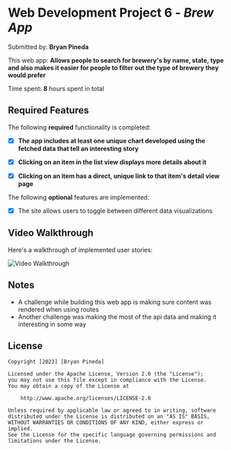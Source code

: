 # Web Development Project 6 - *Brew App*

Submitted by: **Bryan Pineda**

This web app: **Allows people to search for brewery's by name, state, type and also makes it easier for people to filter out the type of brewery they would prefer**

Time spent: **8** hours spent in total

## Required Features

The following **required** functionality is completed:

- [x] **The app includes at least one unique chart developed using the fetched data that tell an interesting story**
- [x] **Clicking on an item in the list view displays more details about it**
- [x] **Clicking on an item has a direct, unique link to that item's detail view page**


The following **optional** features are implemented:

- [x] The site allows users to toggle between different data visualizations

## Video Walkthrough

Here's a walkthrough of implemented user stories:

<img src='https://media.giphy.com/media/v1.Y2lkPTc5MGI3NjExOGduMXk1bHBmM2NpcTA2OWU5NWxvYmNidWNsODFybjl5aDMyNnZpeiZlcD12MV9pbnRlcm5hbF9naWZfYnlfaWQmY3Q9Zw/MIdzojFDfOvgNm5jNn/giphy.gif' title='Video Walkthrough' width='' alt='Video Walkthrough' />

## Notes

- A challenge while building this web app is making sure content was rendered when using routes
- Another challenge was making the most of the api data and making it interesting in some way

## License

    Copyright [2023] [Bryan Pineda]

    Licensed under the Apache License, Version 2.0 (the "License");
    you may not use this file except in compliance with the License.
    You may obtain a copy of the License at

        http://www.apache.org/licenses/LICENSE-2.0

    Unless required by applicable law or agreed to in writing, software
    distributed under the License is distributed on an "AS IS" BASIS,
    WITHOUT WARRANTIES OR CONDITIONS OF ANY KIND, either express or implied.
    See the License for the specific language governing permissions and
    limitations under the License.

